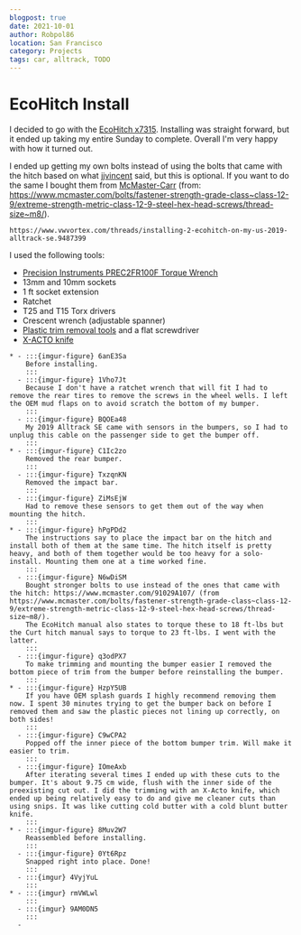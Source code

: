 ```yaml
---
blogpost: true
date: 2021-10-01
author: Robpol86
location: San Francisco
category: Projects
tags: car, alltrack, TODO
---
```


# EcoHitch Install

I decided to go with the [EcoHitch x7315](https://torkliftcentral.com/2015-2017-volkswagen-golf-sportwagen-alltrack-tsi-ecohitch).
Installing was straight forward, but it ended up taking my entire Sunday to complete. Overall I'm very happy with how it
turned out.

I ended up getting my own bolts instead of using the bolts that came with the hitch based on what
[jjvincent](https://www.vwvortex.com/threads/hitch-vs-warranty.8489450/#post-103482505) said, but this is optional. If you
want to do the same I bought them from [McMaster-Carr](https://www.mcmaster.com/91029A107/) (from:
https://www.mcmaster.com/bolts/fastener-strength-grade-class~class-12-9/extreme-strength-metric-class-12-9-steel-hex-head-screws/thread-size~m8/).

```{seealso}
https://www.vwvortex.com/threads/installing-2-ecohitch-on-my-us-2019-alltrack-se.9487399
```

I used the following tools:

* [Precision Instruments PREC2FR100F Torque Wrench](https://www.amazon.com/gp/product/B000YOX568)
* 13mm and 10mm sockets
* 1 ft socket extension
* Ratchet
* T25 and T15 Torx drivers
* Crescent wrench (adjustable spanner)
* [Plastic trim removal tools](https://www.amazon.com/gp/product/B005NMCE04) and a flat screwdriver
* [X-ACTO knife](https://www.amazon.com/gp/product/B00JWFIKOC)

```{list-table}
* - :::{imgur-figure} 6anE3Sa
    Before installing.
    :::
  - :::{imgur-figure} 1Vho7Jt
    Because I don't have a ratchet wrench that will fit I had to remove the rear tires to remove the screws in the wheel wells. I left the OEM mud flaps on to avoid scratch the bottom of my bumper.
    :::
  - :::{imgur-figure} BQOEa48
    My 2019 Alltrack SE came with sensors in the bumpers, so I had to unplug this cable on the passenger side to get the bumper off.
    :::
* - :::{imgur-figure} C1Ic2zo
    Removed the rear bumper.
    :::
  - :::{imgur-figure} TxzqnKN
    Removed the impact bar.
    :::
  - :::{imgur-figure} ZiMsEjW
    Had to remove these sensors to get them out of the way when mounting the hitch.
    :::
* - :::{imgur-figure} hPgPDd2
    The instructions say to place the impact bar on the hitch and install both of them at the same time. The hitch itself is pretty heavy, and both of them together would be too heavy for a solo-install. Mounting them one at a time worked fine.
    :::
  - :::{imgur-figure} N6wDiSM
    Bought stronger bolts to use instead of the ones that came with the hitch: https://www.mcmaster.com/91029A107/ (from https://www.mcmaster.com/bolts/fastener-strength-grade-class~class-12-9/extreme-strength-metric-class-12-9-steel-hex-head-screws/thread-size~m8/).
    The EcoHitch manual also states to torque these to 18 ft-lbs but the Curt hitch manual says to torque to 23 ft-lbs. I went with the latter.
    :::
  - :::{imgur-figure} q3odPX7
    To make trimming and mounting the bumper easier I removed the bottom piece of trim from the bumper before reinstalling the bumper.
    :::
* - :::{imgur-figure} HzpY5UB
    If you have OEM splash guards I highly recommend removing them now. I spent 30 minutes trying to get the bumper back on before I removed them and saw the plastic pieces not lining up correctly, on both sides!
    :::
  - :::{imgur-figure} C9wCPA2
    Popped off the inner piece of the bottom bumper trim. Will make it easier to trim.
    :::
  - :::{imgur-figure} IOmeAxb
    After iterating several times I ended up with these cuts to the bumper. It's about 9.75 cm wide, flush with the inner side of the preexisting cut out. I did the trimming with an X-Acto knife, which ended up being relatively easy to do and give me cleaner cuts than using snips. It was like cutting cold butter with a cold blunt butter knife.
    :::
* - :::{imgur-figure} 8Muv2W7
    Reassembled before installing.
    :::
  - :::{imgur-figure} 0Yt6Rpz
    Snapped right into place. Done!
    :::
  - :::{imgur} 4VyjYuL
    :::
* - :::{imgur} rmVWLwl
    :::
  - :::{imgur} 9AM0DN5
    :::
  -
```

